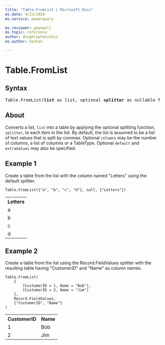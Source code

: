 ```yaml
---
title: "Table.FromList | Microsoft Docs"
ms.date: 4/23/2020
ms.service: powerquery

ms.reviewer: gepopell
ms.topic: reference
author: dougklopfenstein
ms.author: bezhan

---
```

# Table.FromList

## Syntax

<pre>
Table.FromList(<b>list</b> as list, optional <b>splitter</b> as nullable function, optional <b>columns</b> as any, optional <b>default</b> as any, optional <b>extraValues</b> as nullable number) as table 
</pre>
  
## About  
Converts a list, `list` into a table by applying the optional splitting function, `splitter`, to each item in the list. By default, the list is assumed to be a list of text values that is split by commas. Optional `columns` may be the number of columns, a list of columns or a TableType. Optional `default` and `extraValues` may also be specified.

## Example 1
Create a table from the list with the column named "Letters" using the default splitter.

```powerquery-m
Table.FromList({"a", "b", "c", "d"}, null, {"Letters"})
```

<table> <tr> <th>Letters</th> </tr> <tr> <td>a</td> </tr> <tr> <td>b</td> </tr> <tr> <td>c</td> </tr> <tr> <td>d</td> </tr> </table>

## Example 2
Create a table from the list using the Record.FieldValues splitter with the resulting table having "CustomerID" and "Name" as column names.

```powerquery-m
Table.FromList(
    {
        [CustomerID = 1, Name = "Bob"],
        [CustomerID = 2, Name = "Jim"]
    },
    Record.FieldValues,
    {"CustomerID", "Name"}
)
```

<table> <tr> <th>CustomerID</th> <th>Name</th> </tr> <tr> <td>1</td> <td>Bob</td> </tr> <tr> <td>2</td> <td>Jim</td> </tr> </table>
